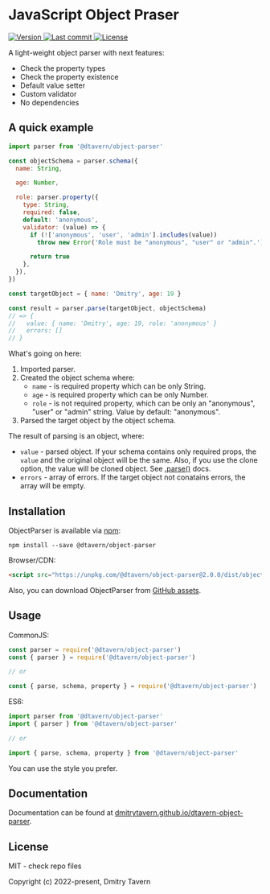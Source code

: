 # **JavaScript Object Praser**

<a href="https://www.npmjs.com/package/@dtavern/object-parser">
  <img loading="lazy" src="https://badgen.net/npm/v/@dtavern/object-parser" alt="Version" />
</a>
<a href="https://github.com/dmitrytavern/dtavern-object-parser">
  <img loading="lazy" src="https://badgen.net/github/last-commit/dmitrytavern/dtavern-object-parser" alt="Last commit">
</a>
<a href="https://github.com/dmitrytavern/dtavern-object-parser">
  <img loading="lazy" src="https://badgen.net/github/license/dmitrytavern/dtavern-object-parser" alt="License">
</a>

A light-weight object parser with next features:

- Check the property types
- Check the property existence
- Default value setter
- Custom validator
- No dependencies

## A quick example

```javascript
import parser from '@dtavern/object-parser'

const objectSchema = parser.schema({
  name: String,

  age: Number,

  role: parser.property({
    type: String,
    required: false,
    default: 'anonymous',
    validator: (value) => {
      if (!['anonymous', 'user', 'admin'].includes(value))
        throw new Error('Role must be "anonymous", "user" or "admin".')

      return true
    },
  }),
})

const targetObject = { name: 'Dmitry', age: 19 }

const result = parser.parse(targetObject, objectSchema)
// => {
//   value: { name: 'Dmitry', age: 19, role: 'anonymous' }
//   errors: []
// }
```

What's going on here:

1. Imported parser.
2. Created the object schema where:
   - `name` - is required property which can be only String.
   - `age` - is required property which can be only Number.
   - `role` - is not required property, which can be only an "anonymous", "user" or "admin" string. Value by default: "anonymous".
3. Parsed the target object by the object schema.

The result of parsing is an object, where:

- `value` - parsed object. If your schema contains only required props, the `value` and the original object will be the same. Also, if you use the clone option, the value will be cloned object. See [.parse()](./docs/api/parse.md) docs.
- `errors` - array of errors. If the target object not conatains errors, the array will be empty.

## Installation

ObjectParser is available via [npm](https://www.npmjs.com/package/@dtavern/object-parser):

```
npm install --save @dtavern/object-parser
```

Browser/CDN:

```html
<script src="https://unpkg.com/@dtavern/object-parser@2.0.0/dist/object-parser.min.js"></script>
```

Also, you can download ObjectParser from [GitHub assets](https://github.com/dmitrytavern/dtavern-options/releases/tag/v2.0.0).

## Usage

CommonJS:

```javascript
const parser = require('@dtavern/object-parser')
const { parser } = require('@dtavern/object-parser')

// or

const { parse, schema, property } = require('@dtavern/object-parser')
```

ES6:

```javascript
import parser from '@dtavern/object-parser'
import { parser } from '@dtavern/object-parser'

// or

import { parse, schema, property } from '@dtavern/object-parser'
```

You can use the style you prefer.

## Documentation

Documentation can be found at [dmitrytavern.github.io/dtavern-object-parser](https://dmitrytavern.github.io/dtavern-object-parser/overview/getting-started.html).

## License

MIT - check repo files

Copyright (c) 2022-present, Dmitry Tavern
